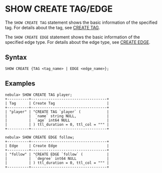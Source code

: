 # SHOW CREATE TAG/EDGE

The `SHOW CREATE TAG` statement shows the basic information of the specified tag. For details about the tag, see [CREATE TAG](../../10.tag-statements/1.create-tag.md).

The `SHOW CREATE EDGE` statement shows the basic information of the specified edge type. For details about the edge type, see [CREATE EDGE](../../11.edge-type-statements/1.create-edge.md).

## Syntax

```ngql
SHOW CREATE {TAG <tag_name> | EDGE <edge_name>};
```

## Examples

```ngql
nebula> SHOW CREATE TAG player;
+----------+-----------------------------------+
| Tag      | Create Tag                        |
+----------+-----------------------------------+
| "player" | "CREATE TAG `player` (            |
|          |  `name` string NULL,              |
|          |  `age` int64 NULL                 |
|          | ) ttl_duration = 0, ttl_col = """ |
+----------+-----------------------------------+

nebula> SHOW CREATE EDGE follow;
+----------+-----------------------------------+
| Edge     | Create Edge                       |
+----------+-----------------------------------+
| "follow" | "CREATE EDGE `follow` (           |
|          |  `degree` int64 NULL              |
|          | ) ttl_duration = 0, ttl_col = """ |
+----------+-----------------------------------+
```
